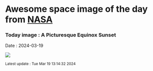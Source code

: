 
# Awesome space image of the day from [NASA](https://api.nasa.gov/)

### Today image : A Picturesque Equinox Sunset
Date : 2024-03-19

![](https://apod.nasa.gov/apod/image/2403/EquinoxSunset_Dyer_960.jpg)

<small>Latest update : Tue Mar 19 13:14:32 2024</small>
        